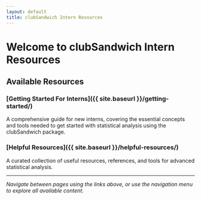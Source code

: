 ```yaml
---
layout: default
title: clubSandwich Intern Resources
---
```


# Welcome to clubSandwich Intern Resources



## Available Resources

### [Getting Started For Interns]({{ site.baseurl }}/getting-started/)
A comprehensive guide for new interns, covering the essential concepts and tools needed to get started with statistical analysis using the clubSandwich package.

### [Helpful Resources]({{ site.baseurl }}/helpful-resources/)
A curated collection of useful resources, references, and tools for advanced statistical analysis.

---

*Navigate between pages using the links above, or use the navigation menu to explore all available content.*
